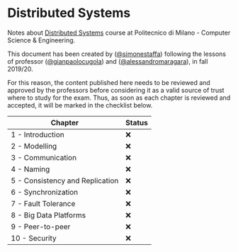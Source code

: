 # Distributed Systems
Notes about [Distributed Systems](https://www11.ceda.polimi.it/schedaincarico/schedaincarico/controller/scheda_pubblica/SchedaPublic.do?&evn_default=evento&c_classe=712274&polij_device_category=DESKTOP&__pj0=0&__pj1=357e65c72c2823a6fe58863d71f21cd9) course at Politecnico di Milano - Computer Science &amp; Engineering.

This document has been created by ([@simonestaffa](https://www.github.com/simonestaffa)) following the lessons of professor ([@gianpaolocugola](https://www.github.com/cugola)) and ([@alessandromaragara](https://www.github.com/margara)), in fall 2019/20.

For this reason, the content published here needs to be reviewed and approved by the professors before considering it as a valid source of trust where to study for the exam. Thus, as soon as each chapter is reviewed and accepted, it will be marked in the checklist below.

Chapter | Status
------------ | -------------
1 - Introduction | ❌
2 - Modelling | ❌
3 - Communication | ❌
4 - Naming | ❌
5 - Consistency and Replication | ❌
6 - Synchronization | ❌
7 - Fault Tolerance | ❌
8 - Big Data Platforms | ❌
9 - Peer-to-peer | ❌
10 - Security | ❌
